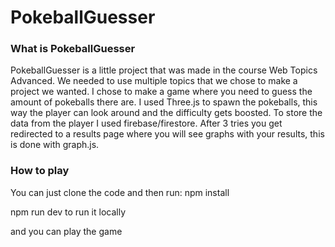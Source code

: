 # PokeballGuesser
 ### What is PokeballGuesser
PokeballGuesser is a little project that was made in the course Web Topics Advanced. We needed to use multiple topics that we chose to make a project we wanted. I chose to make a game where you need to guess the amount of pokeballs there are. I used Three.js to spawn the pokeballs, this way the player can look around and the difficulty gets boosted. To store the data from the player I used firebase/firestore. After 3 tries you get redirected to a results page where you will see graphs with your results, this is done with graph.js.
 
 ### How to play
 You can just clone the code and then run: npm install
 
 npm run dev to run it locally
 
 and you can play the game
